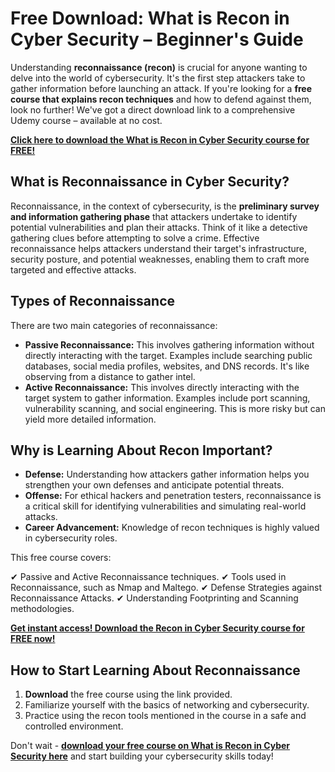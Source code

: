# Free Download: What is Recon in Cyber Security – Beginner's Guide

Understanding **reconnaissance (recon)** is crucial for anyone wanting to delve into the world of cybersecurity. It's the first step attackers take to gather information before launching an attack. If you're looking for a **free course that explains recon techniques** and how to defend against them, look no further! We've got a direct download link to a comprehensive Udemy course – available at no cost.

[**Click here to download the What is Recon in Cyber Security course for FREE!**](https://udemywork.com/what-is-recon-in-cyber-security)

## What is Reconnaissance in Cyber Security?

Reconnaissance, in the context of cybersecurity, is the **preliminary survey and information gathering phase** that attackers undertake to identify potential vulnerabilities and plan their attacks. Think of it like a detective gathering clues before attempting to solve a crime. Effective reconnaissance helps attackers understand their target's infrastructure, security posture, and potential weaknesses, enabling them to craft more targeted and effective attacks.

## Types of Reconnaissance

There are two main categories of reconnaissance:

*   **Passive Reconnaissance:** This involves gathering information without directly interacting with the target. Examples include searching public databases, social media profiles, websites, and DNS records. It's like observing from a distance to gather intel.
*   **Active Reconnaissance:** This involves directly interacting with the target system to gather information. Examples include port scanning, vulnerability scanning, and social engineering. This is more risky but can yield more detailed information.

## Why is Learning About Recon Important?

*   **Defense:** Understanding how attackers gather information helps you strengthen your own defenses and anticipate potential threats.
*   **Offense:** For ethical hackers and penetration testers, reconnaissance is a critical skill for identifying vulnerabilities and simulating real-world attacks.
*   **Career Advancement:** Knowledge of recon techniques is highly valued in cybersecurity roles.

This free course covers:

✔ Passive and Active Reconnaissance techniques.
✔ Tools used in Reconnaissance, such as Nmap and Maltego.
✔ Defense Strategies against Reconnaissance Attacks.
✔ Understanding Footprinting and Scanning methodologies.

[**Get instant access! Download the Recon in Cyber Security course for FREE now!**](https://udemywork.com/what-is-recon-in-cyber-security)

## How to Start Learning About Reconnaissance

1.  **Download** the free course using the link provided.
2.  Familiarize yourself with the basics of networking and cybersecurity.
3.  Practice using the recon tools mentioned in the course in a safe and controlled environment.

Don't wait - **[download your free course on What is Recon in Cyber Security here](https://udemywork.com/what-is-recon-in-cyber-security)** and start building your cybersecurity skills today!
